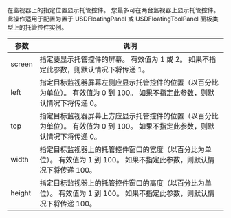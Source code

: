 在监视器上的指定位置显示托管控件。 您最多可在两台监视器上显示托管控件。 此操作适用于配置为置于 USDFloatingPanel 或 USDFloatingToolPanel 面板类型上的托管控件实例。  
  
|参数|说明|  
|---------------|-----------------|  
|screen|指定要显示托管控件的屏幕。 有效值为 1 或 2。 如果不指定此参数，则默认情况下将传递 1。|  
|left|指定目标监视器屏幕左侧应显示托管控件的位置（以百分比为单位）。 有效值为 0 到 100。 如果不指定此参数，则默认情况下将传递 0。|  
|top|指定目标监视器屏幕上方应显示托管控件的位置（以百分比为单位）。 有效值为 0 到 100。 如果不指定此参数，则默认情况下将传递 0。|  
|width|指定目标监视器上的托管控件窗口的宽度（以百分比为单位）。 有效值为 1 到 100。 如果不指定此参数，则默认情况下将传递 100。|  
|height|指定目标监视器上的托管控件窗口的高度（以百分比为单位）。 有效值为 1 到 100。 如果不指定此参数，则默认情况下将传递 100。|